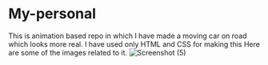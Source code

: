# My-personal
This is animation based repo in which I have made a moving car on road which looks more real. I have used only HTML and CSS for making this
Here are some of the images related to it.
![Screenshot (5)](https://user-images.githubusercontent.com/103635044/208408944-deee20e6-bc7f-49a1-9a32-85026f821c6f.png)

